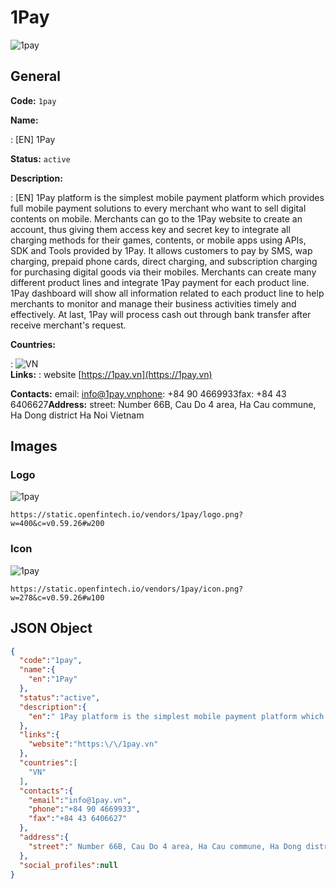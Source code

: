 
# 1Pay 
![1pay](https://static.openfintech.io/vendors/1pay/logo.png?w=400&c=v0.59.26#w200)  

## General 
 
**Code:** `1pay` 
 
**Name:** 
 
:	[EN] 1Pay 
 
**Status:** `active` 
 
**Description:** 
 
: [EN]  1Pay platform is the simplest mobile payment platform which provides full mobile payment solutions to every merchant who want to sell digital contents on mobile. Merchants can go to the 1Pay website to create an account, thus giving them access key and secret key to integrate all charging methods for their games, contents, or mobile apps using APIs, SDK and Tools provided by 1Pay. It allows customers to pay by SMS, wap charging, prepaid phone cards, direct charging, and subscription charging for purchasing digital goods via their mobiles. Merchants can create many different product lines and integrate 1Pay payment for each product line. 1Pay dashboard will show all information related to each product line to help merchants to monitor and manage their business activities timely and effectively. At last, 1Pay will process cash out through bank transfer after receive merchant's request.   
 
 
**Countries:** 
 
:	![VN](https://cdnjs.cloudflare.com/ajax/libs/flag-icon-css/3.3.0/flags/4x3/vn.svg#w24)  
**Links:** 
: website [https://1pay.vn](https://1pay.vn) 
 
**Contacts:** 
email: info@1pay.vnphone: +84 90 4669933fax: +84 43 6406627**Address:** 
street:  Number 66B, Cau Do 4 area, Ha Cau commune, Ha Dong district Ha Noi Vietnam  

## Images 

### Logo 
 
![1pay](https://static.openfintech.io/vendors/1pay/logo.png?w=400&c=v0.59.26#w200)  

```
https://static.openfintech.io/vendors/1pay/logo.png?w=400&c=v0.59.26#w200
```  

### Icon 
 
![1pay](https://static.openfintech.io/vendors/1pay/icon.png?w=278&c=v0.59.26#w100)  

```
https://static.openfintech.io/vendors/1pay/icon.png?w=278&c=v0.59.26#w100
```  

## JSON Object 

```json
{
  "code":"1pay",
  "name":{
    "en":"1Pay"
  },
  "status":"active",
  "description":{
    "en":" 1Pay platform is the simplest mobile payment platform which provides full mobile payment solutions to every merchant who want to sell digital contents on mobile. Merchants can go to the 1Pay website to create an account, thus giving them access key and secret key to integrate all charging methods for their games, contents, or mobile apps using APIs, SDK and Tools provided by 1Pay. It allows customers to pay by SMS, wap charging, prepaid phone cards, direct charging, and subscription charging for purchasing digital goods via their mobiles. Merchants can create many different product lines and integrate 1Pay payment for each product line. 1Pay dashboard will show all information related to each product line to help merchants to monitor and manage their business activities timely and effectively. At last, 1Pay will process cash out through bank transfer after receive merchant's request.\u00a0 "
  },
  "links":{
    "website":"https:\/\/1pay.vn"
  },
  "countries":[
    "VN"
  ],
  "contacts":{
    "email":"info@1pay.vn",
    "phone":"+84 90 4669933",
    "fax":"+84 43 6406627"
  },
  "address":{
    "street":" Number 66B, Cau Do 4 area, Ha Cau commune, Ha Dong district Ha Noi Vietnam "
  },
  "social_profiles":null
}
```  
